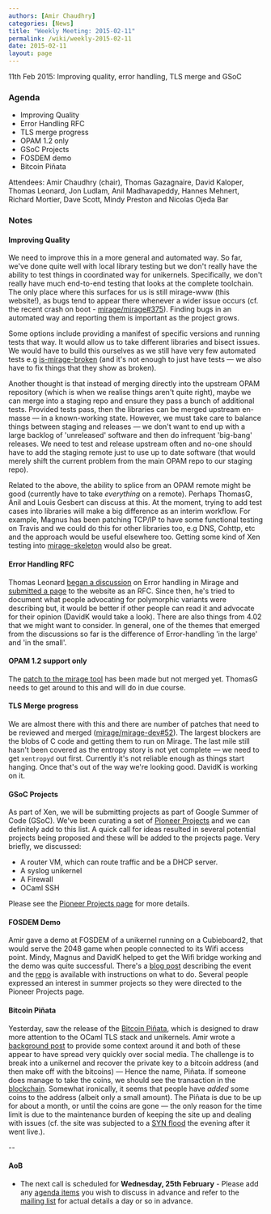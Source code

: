 ```yaml
---
authors: [Amir Chaudhry]
categories: [News]
title: "Weekly Meeting: 2015-02-11"
permalink: /wiki/weekly-2015-02-11
date: 2015-02-11
layout: page
---
```


11th Feb 2015: Improving quality, error handling, TLS merge and GSoC

### Agenda ###

- Improving Quality
- Error Handling RFC
- TLS merge progress
- OPAM 1.2 only
- GSoC Projects
- FOSDEM demo
- Bitcoin Piñata


Attendees: Amir Chaudhry (chair), Thomas Gazagnaire, David Kaloper,
Thomas Leonard, Jon Ludlam, Anil Madhavapeddy, Hannes Mehnert, Richard
Mortier, Dave Scott, Mindy Preston and Nicolas Ojeda Bar


### Notes ###

#### Improving Quality #### 

We need to improve this in a more general and automated way. So far, we've done
quite well with local library testing but we don't really have the ability to
test things in coordinated way for unikernels.  Specifically, we don't really
have much end-to-end testing that looks at the complete toolchain. The only
place where this surfaces for us is still mirage-www (this website!), as bugs
tend to appear there whenever a wider issue occurs (cf. the recent crash on
boot - [mirage/mirage#375][]). Finding bugs in an automated way and reporting
them is important as the project grows.

Some options include providing a manifest of specific versions and running
tests that way.  It would allow us to take different libraries and bisect
issues.  We would have to build this ourselves as we still have very few
automated tests e.g [is-mirage-broken][] (and it's not enough to just have
tests — we also have to fix things that they show as broken).

Another thought is that instead of merging directly into the upstream OPAM
repository (which is when we realise things aren't quite right), maybe we can
merge into a staging repo and ensure they pass a bunch of additional tests. 
Provided tests pass, then the libraries can be merged upstream en-masse — in a
known-working state. However, we must take care to balance things between
staging and releases — we don't want to end up with a large backlog of
'unreleased' software and then do infrequent 'big-bang' releases.  We need to
test and release upstream often and no-one should have to add the staging
remote just to use up to date software (that would merely shift the current 
problem from the main OPAM repo to our staging repo).

Related to the above, the ability to splice from an OPAM remote might be good 
(currently have to take *everything* on a remote).  Perhaps ThomasG, Anil and
Louis Gesbert can discuss at this. At the moment, trying to add test cases
into libraries will make a big difference as an interim workflow.  For
example, Magnus has been patching TCP/IP to have some functional testing on
Travis and we could do this for other libraries too, e.g DNS, Cohttp, etc and
the approach would be useful elsewhere too.  Getting some kind of Xen testing
into [mirage-skeleton][] would also be great.

[mirage/mirage#375]: https://github.com/mirage/mirage/issues/357
[is-mirage-broken]: https://github.com/mirage/is-mirage-broken/blob/master/logs/README.md
[mirage-skeleton]: https://github.com/mirage/mirage-skeleton

#### Error Handling RFC #### 

Thomas Leonard [began a discussion][err-mail] on Error handling in Mirage and
[submitted a page][err-pr] to the website as an RFC. Since then, he's tried to
document what people advocating for polymorphic variants were describing but,
it would be better if other people can read it and advocate for their opinion
(DavidK would take a look). There are also things from 4.02 that we might want
to consider. In general, one of the themes that emerged from the discussions
so far is the difference of Error-handling 'in the large' and 'in the small'.

[err-mail]: http://lists.xenproject.org/archives/html/mirageos-devel/2015-01/msg00143.html
[err-pr]: https://github.com/mirage/mirage-www/pull/274

#### OPAM 1.2 support only ####

The [patch to the mirage tool][drop-12] has been made but not merged yet.
ThomasG needs to get around to this and will do in due course.

[drop-12]: https://github.com/mirage/mirage/pull/353

#### TLS Merge progress #### 

We are almost there with this and there are number of patches that need to be
reviewed and merged ([mirage/mirage-dev#52][]). The largest blockers are the
blobs of C code and getting them to run on Mirage. The last mile still hasn't
been covered as the entropy story is not yet complete — we need to get
`xentropyd` out first. Currently it's not reliable enough as things start
hanging. Once that's out of the way we're looking good.  DavidK is working on
it.

[mirage/mirage-dev#52]: https://github.com/mirage/mirage-dev/pull/52


#### GSoC Projects #### 

As part of Xen, we will be submitting projects as part of Google Summer of
Code (GSoC). We've been curating a set of [Pioneer Projects][pioneer] and we
can definitely add to this list. A quick call for ideas resulted in several
potential projects being proposed and these will be added to the projects page.
Very briefly, we discussed:

- A router VM, which can route traffic and be a DHCP server.
- A syslog unikernel
- A Firewall
- OCaml SSH

Please see the [Pioneer Projects page][pioneer] for more details.

[pioneer]: https://github.com/mirage/mirage-www/wiki/Pioneer-Projects

#### FOSDEM Demo #### 

Amir gave a demo at FOSDEM of a unikernel running on a Cubieboard2, that would
serve the 2048 game when people connected to its Wifi access point.  Mindy,
Magnus and DavidK helped to get the Wifi bridge working and the demo was quite
successful. There's a [blog post][demo] describing the event and the [repo][]
is available with instructions on what to do. Several people expressed an
interest in summer projects so they were directed to the Pioneer Projects page.

[demo]: http://amirchaudhry.com/unikernel-arm-demo-fosdem/
[repo]: https://github.com/amirmc/fosdemo

#### Bitcoin Piñata #### 

Yesterday, saw the release of the [Bitcoin Piñata][btc-pin], which is designed
to draw more attention to the OCaml TLS stack and unikernels. Amir wrote a
[background post][bg] to provide some context around it and both of these
appear to have spread very quickly over social media.  The challenge is to
break into a unikernel and recover the private key to a bitcoin address (and
then make off with the bitcoins) — Hence the name, Piñata.  If someone does
manage to take the coins, we should see the transaction in the [blockchain][].
Somewhat ironically, it seems that people have *added* some coins to the
address (albeit only a small amount). The Piñata is due to be up for about a
month, or until the coins are gone — the only reason for the time limit is due
to the maintenance burden of keeping the site up and dealing with issues (cf.
the site was subjected to a [SYN flood][syn-flood] the evening after it went
live.).

[btc-pin]: http://ownme.ipredator.se/
[bg]: http://amirchaudhry.com/bitcoin-pinata/
[blockchain]: https://blockchain.info/address/183XuXTTgnfYfKcHbJ4sZeF46a49Fnihdh
[syn-flood]: http://en.wikipedia.org/wiki/SYN_flood

-- 

#### AoB ####

- The next call is scheduled for **Wednesday, 25th February** - Please add any
[agenda items][call-agenda] you wish to discuss in advance and refer to the
[mailing list][mir-mail] for actual details a day or so in advance.

[call-agenda]: https://github.com/mirage/mirage-www/wiki/Call-Agenda
[mir-mail]: http://lists.xenproject.org/cgi-bin/mailman/listinfo/mirageos-devel
